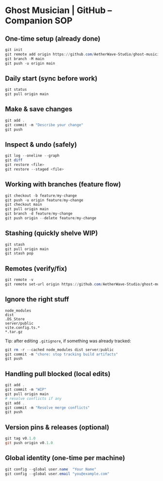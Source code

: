 # Ghost Musician | GitHub – Companion SOP

## One-time setup (already done)
```powershell
git init
git remote add origin https://github.com/AetherWave-Studio/ghost-musician.git
git branch -M main
git push -u origin main
```

## Daily start (sync before work)
```powershell
git status
git pull origin main
```

## Make & save changes
```powershell
git add .
git commit -m "Describe your change"
git push
```

## Inspect & undo (safely)
```powershell
git log --oneline --graph
git diff
git restore <file>
git restore --staged <file>
```

## Working with branches (feature flow)
```powershell
git checkout -b feature/my-change
git push -u origin feature/my-change
git checkout main
git pull origin main
git branch -d feature/my-change
git push origin --delete feature/my-change
```

## Stashing (quickly shelve WIP)
```powershell
git stash
git pull origin main
git stash pop
```

## Remotes (verify/fix)
```powershell
git remote -v
git remote set-url origin https://github.com/AetherWave-Studio/ghost-musician.git
```

## Ignore the right stuff
```
node_modules
dist
.DS_Store
server/public
vite.config.ts.*
*.tar.gz
```

Tip: after editing `.gitignore`, if something was already tracked:
```powershell
git rm -r --cached node_modules dist server/public
git commit -m "chore: stop tracking build artifacts"
git push
```

## Handling pull blocked (local edits)
```powershell
git add .
git commit -m "WIP"
git pull origin main
# resolve conflicts if any
git add .
git commit -m "Resolve merge conflicts"
git push
```

## Version pins & releases (optional)
```powershell
git tag v0.1.0
git push origin v0.1.0
```

## Global identity (one-time per machine)
```powershell
git config --global user.name  "Your Name"
git config --global user.email "you@example.com"
```
